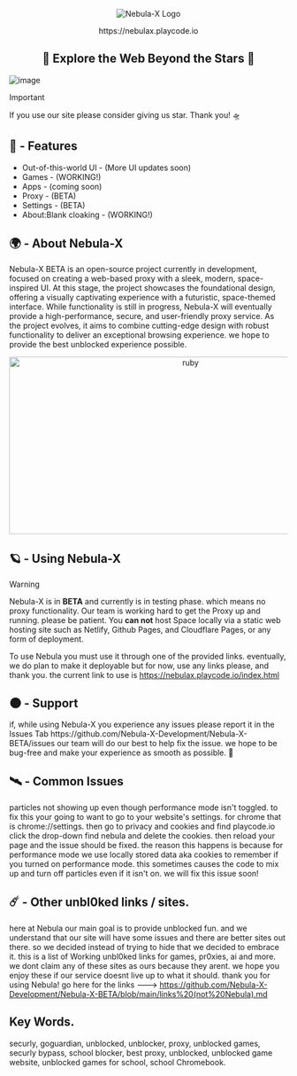 <p align="center">
  <img src="https://raw.githubusercontent.com/Nebula-X-Development/Nebula-X-BETA/refs/heads/main/Nebula Banner.png" alt="Nebula-X Logo">
<p align="center"> https://nebulax.playcode.io

<h2 align="center"> 🔭 Explore the Web Beyond the Stars 🔭 </h2>
  
![image](https://github.com/user-attachments/assets/7bdb35c2-1a6d-4bec-92c0-6e7c00d55485)<img scale=50%>

> [!IMPORTANT]
> If you use our site please consider giving us
> star. Thank you! 🛸
## 👾 - Features

-   Out-of-this-world UI - (More UI updates soon)
-   Games - (WORKING!)
-   Apps - (coming soon)
-   Proxy - (BETA)
-   Settings - (BETA)
-   About:Blank cloaking - (WORKING!)

## 🌍 - About Nebula-X 

</p>

 Nebula-X BETA is an open-source project currently in development, focused on creating a web-based proxy with a sleek, modern, space-inspired UI. At this stage, the project showcases the foundational design, offering a visually captivating experience with a futuristic, space-themed interface. While functionality is still in progress, Nebula-X will eventually provide a high-performance, secure, and user-friendly proxy service. As the project evolves, it aims to combine cutting-edge design with robust functionality to deliver an exceptional browsing experience. we hope to provide the best unblocked experience possible. 

<p align="center">
<img src="https://socialify.git.ci/Nebula-X-Development/Nebula-X-BETA/image?description=1&font=Jost&issues=1&language=1&logo=https%3A%2F%2Fraw.githubusercontent.com%2FNebula-X-Development%2FNebula-X-BETA%2Frefs%2Fheads%2Fmain%2FNEBULA_LOGO.png&name=1&owner=1&pattern=Brick+Wall&stargazers=1&theme=Dark" alt="ruby" width="640" height="320" />

## 🪐 - Using Nebula-X 

> [!WARNING]
> Nebula-X is in **BETA** and currently is in testing phase. which means no proxy functionality.
> Our team is working hard to get the Proxy up and running. please be patient.
> You **can not** host Space locally via a static web hosting site
> such as Netlify, Github Pages, and Cloudflare Pages, or any form of deployment.

To use Nebula you must use it through one of the provided links. eventually, we do plan to make it deployable but for now, use any links please, and thank you.
the current link to use is https://nebulax.playcode.io/index.html 

## 🌑 - Support 

<p>if, while using Nebula-X you experience any issues please report it  in the Issues Tab https://github.com/Nebula-X-Development/Nebula-X-BETA/issues our  team will do our best to help fix the issue. we hope to be bug-free and make your experience as smooth as possible. 🚀

## 🛰️ - Common Issues
particles not showing up even though performance mode isn't toggled. to fix this your going to want to go to your website's settings. for chrome that is chrome://settings. then go to privacy and cookies and find playcode.io click the drop-down find nebula and delete the  cookies. then reload your page and the issue should be fixed. the reason this happens is because for performance mode we use locally  stored data aka cookies to remember if you turned on performance mode. this sometimes causes the code to mix up and turn off particles even if it isn't on. we will fix this issue soon!

## ☄️ - Other unbl0ked links / sites.
here at Nebula our main goal is to provide unblocked fun. and we understand that our site will have some issues and there are better sites out there. so we decided instead of trying to hide that we decided to embrace it. this is a list of Working unbl0ked links for games, pr0xies, ai and more. we dont claim any of these sites as ours because they arent. we hope you enjoy these if our service doesnt live up to what it should. thank you for using Nebula! go here for the links --->  https://github.com/Nebula-X-Development/Nebula-X-BETA/blob/main/links%20(not%20Nebula).md

## Key Words.
securly, goguardian, unblocked, unblocker, proxy, unblocked games, securly bypass, school blocker, best proxy, unblocked, unblocked game website, unblocked games for school, school Chromebook.
